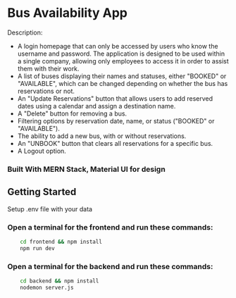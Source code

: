 # Bus Availability App

Description:
* A login homepage that can only be accessed by users who know the username and password. 
The application is designed to be used within a single company, allowing only employees to access it in order to assist them with their work.
* A list of buses displaying their names and statuses, either "BOOKED" or "AVAILABLE", which can be changed depending on whether the bus has reservations or not.
* An "Update Reservations" button that allows users to add reserved dates using a calendar and assign a destination name.
* A "Delete" button for removing a bus.
* Filtering options by reservation date, name, or status ("BOOKED" or "AVAILABLE").
* The ability to add a new bus, with or without reservations.
* An "UNBOOK" button that clears all reservations for a specific bus.
* A Logout option.

### Built With MERN Stack, Material UI for design 

## Getting Started

Setup .env file with your data 

### Open a terminal for the frontend and run these commands:
```sh
    cd frontend && npm install
    npm run dev
```

### Open a terminal for the backend and run these commands:
```sh
    cd backend && npm install
    nodemon server.js
```
